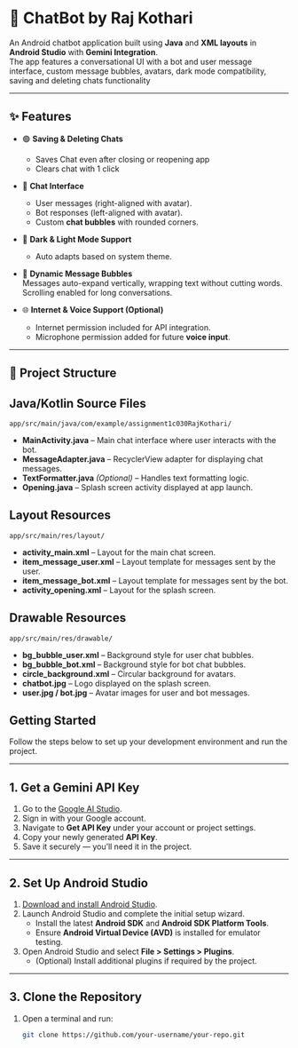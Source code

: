 # 🤖 ChatBot by Raj Kothari

An Android chatbot application built using **Java** and **XML layouts** in **Android Studio** with **Gemini Integration**.  
The app features a conversational UI with a bot and user message interface, custom message bubbles, avatars, dark mode compatibility, saving and deleting chats functionality

---

## ✨ Features

- 🟢 **Saving & Deleting Chats**  
  - Saves Chat even after closing or reopening app
  - Clears chat with 1 click

- 💬 **Chat Interface**  
  - User messages (right-aligned with avatar).  
  - Bot responses (left-aligned with avatar).  
  - Custom **chat bubbles** with rounded corners.  

- 🎨 **Dark & Light Mode Support**  
  - Auto adapts based on system theme.  

- 📜 **Dynamic Message Bubbles**  
  Messages auto-expand vertically, wrapping text without cutting words.  
  Scrolling enabled for long conversations.  

- 🌐 **Internet & Voice Support (Optional)**  
  - Internet permission included for API integration.  
  - Microphone permission added for future **voice input**.  

---

## 📂 Project Structure

## Java/Kotlin Source Files
`app/src/main/java/com/example/assignment1c030RajKothari/`
- **MainActivity.java** – Main chat interface where user interacts with the bot.  
- **MessageAdapter.java** – RecyclerView adapter for displaying chat messages.  
- **TextFormatter.java** *(Optional)* – Handles text formatting logic.  
- **Opening.java** – Splash screen activity displayed at app launch.  

## Layout Resources
`app/src/main/res/layout/`
- **activity_main.xml** – Layout for the main chat screen.  
- **item_message_user.xml** – Layout template for messages sent by the user.  
- **item_message_bot.xml** – Layout template for messages sent by the bot.  
- **activity_opening.xml** – Layout for the splash screen.  

## Drawable Resources
`app/src/main/res/drawable/`
- **bg_bubble_user.xml** – Background style for user chat bubbles.  
- **bg_bubble_bot.xml** – Background style for bot chat bubbles.  
- **circle_background.xml** – Circular background for avatars.  
- **chatbot.jpg** – Logo displayed on the splash screen.  
- **user.jpg / bot.jpg** – Avatar images for user and bot messages. 

## Getting Started

Follow the steps below to set up your development environment and run the project.

---

## 1. Get a Gemini API Key

1. Go to the [Google AI Studio](https://aistudio.google.com/).
2. Sign in with your Google account.
3. Navigate to **Get API Key** under your account or project settings.
4. Copy your newly generated **API Key**.
5. Save it securely — you’ll need it in the project.

---

## 2. Set Up Android Studio

1. [Download and install Android Studio](https://developer.android.com/studio).
2. Launch Android Studio and complete the initial setup wizard.
   - Install the latest **Android SDK** and **Android SDK Platform Tools**.
   - Ensure **Android Virtual Device (AVD)** is installed for emulator testing.
3. Open Android Studio and select **File > Settings > Plugins**.
   - (Optional) Install additional plugins if required by the project.

---

## 3. Clone the Repository

1. Open a terminal and run:

   ```bash
   git clone https://github.com/your-username/your-repo.git
